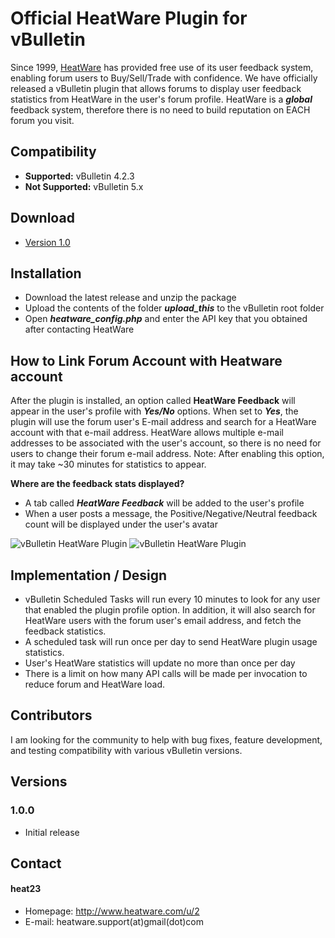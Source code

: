 Official HeatWare Plugin for vBulletin
======
Since 1999, [HeatWare](http://wwww.heatware.com) has provided free use of its user feedback system, enabling forum users to Buy/Sell/Trade with confidence. We have officially released a vBulletin plugin that allows forums to display user feedback statistics from HeatWare in the user's forum profile. HeatWare is a ***global*** feedback system, therefore there is no need to build reputation on EACH forum you visit.

## Compatibility 
* **Supported:** vBulletin 4.2.3
* **Not Supported:** vBulletin 5.x

## Download
* [Version 1.0](link)

## Installation
* Download the latest release and unzip the package
* Upload the contents of the folder ***upload_this*** to the vBulletin root folder
* Open ***heatware_config.php*** and enter the API key that you obtained after contacting HeatWare

## How to Link Forum Account with Heatware account
After the plugin is installed, an option called **HeatWare Feedback** will appear in the user's profile with ***Yes/No*** options. When set to ***Yes***, the plugin will use the forum user's E-mail address and search for a HeatWare account with that e-mail address. HeatWare allows multiple e-mail addresses to be associated with the user's account, so there is no need for users to change their forum e-mail address. Note: After enabling this option, it may take ~30 minutes for statistics to appear.

**Where are the feedback stats displayed?**
* A tab called ***HeatWare Feedback*** will be added to the user's profile
* When a user posts a message, the Positive/Negative/Neutral feedback count will be displayed under the user's avatar

![vBulletin HeatWare Plugin](http://i.imgur.com/Q6gkIB7.png "vBulletin HeatWare Plugin")
![vBulletin HeatWare Plugin](http://i.imgur.com/Woikj1L.png "vBulletin HeatWare Plugin")

## Implementation / Design
* vBulletin Scheduled Tasks will run every 10 minutes to look for any user that enabled the plugin profile option. In addition, it will also search for HeatWare users with the forum user's email address, and fetch the feedback statistics.
* A scheduled task will run once per day to send HeatWare plugin usage statistics.
* User's HeatWare statistics will update no more than once per day
* There is a limit on how many API calls will be made per invocation to reduce forum and HeatWare load. 

## Contributors
I am looking for the community to help with bug fixes, feature development, and testing compatibility with various vBulletin versions.

## Versions
### 1.0.0
* Initial release

## Contact
#### heat23
* Homepage: http://www.heatware.com/u/2 
* E-mail: heatware.support(at)gmail(dot)com 
